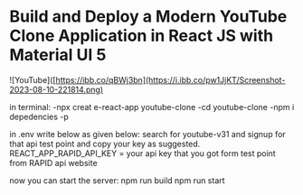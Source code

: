 # Build and Deploy a Modern YouTube Clone Application in React JS with Material UI 5

![YouTube]([https://ibb.co/qBWj3bn](https://i.ibb.co/pw1JjKT/Screenshot-2023-08-10-221814.png)

in terminal:
-npx creat
e-react-app youtube-clone
-cd youtube-clone
-npm i depedencies -p

in .env write below as given below:
search for youtube-v31 and signup for that api test point and copy your key as suggested.
REACT_APP_RAPID_API_KEY = your api key that you got form test point from RAPID api website

now you can start the server:
npm run build
npm run start
